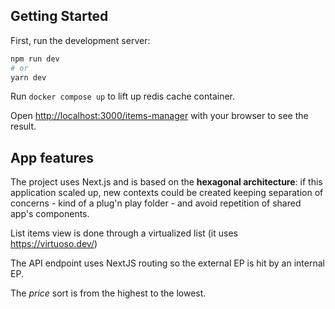 ## Getting Started

First, run the development server:

```bash
npm run dev
# or
yarn dev
```

Run `docker compose up` to lift up redis cache container.

Open [http://localhost:3000/items-manager](http://localhost:3000/items-manager) with your browser to see the result.

## App features

The project uses Next.js and is based on the **hexagonal architecture**: if this application scaled up, new contexts could be created keeping separation of concerns - kind of a plug'n play folder - and avoid repetition of shared app's components.

List items view is done through a virtualized list (it uses <https://virtuoso.dev/>)

The API endpoint uses NextJS routing so the external EP is hit by an internal EP.

The *price* sort is from the highest to the lowest.
